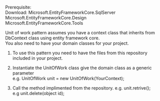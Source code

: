 Prerequisite:<br>
Download: Microsoft.EntityFrameworkCore.SqlServer<br>
          Microsoft.EntityFrameworkCore.Design<br>
          Microsoft.EntityFrameworkCore.Tools<br>
          
Unit of work pattern assumes you have a context class that inherits from DbContext class using entity framework core.<br>
You also need to have your domain classes for your project.<br>

1. To use this pattern you need to have the files from this repository included in your project. <br>
2. Instantiate the UnitOfWork class give the domain class as a generic parameter<br>
  e.g. UnitOfWork<YourClass> unit = new UnitOfWork<YourClass>(YourContext);<br>
  
3. Call the method implimented from the repository.
e.g. unit.retrive();<br>
e.g unit.delete(object id);

